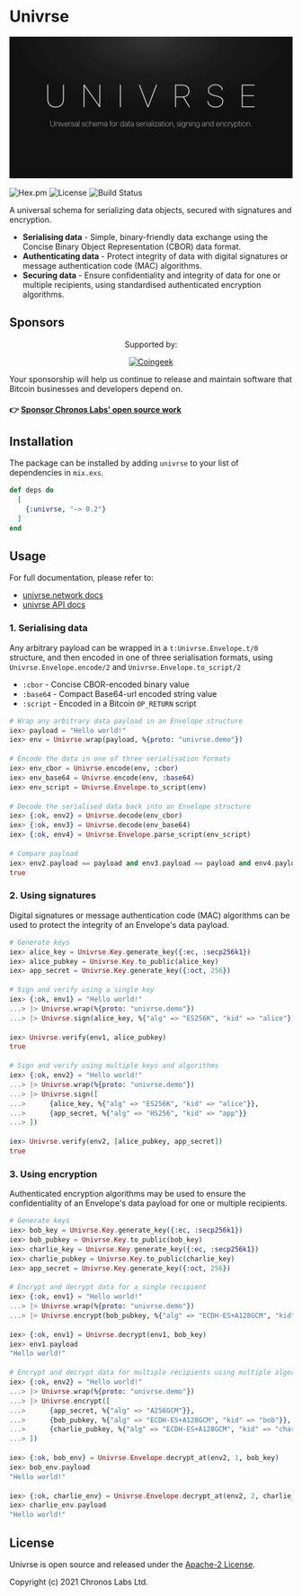 # Univrse

![Univrse](https://github.com/libitx/univrse/raw/master/media/poster.png)

![Hex.pm](https://img.shields.io/hexpm/v/univrse?color=informational)
![License](https://img.shields.io/github/license/libitx/univrse?color=informational)
![Build Status](https://img.shields.io/github/workflow/status/libitx/univrse/Elixir%20CI)

A universal schema for serializing data objects, secured with signatures and
encryption.

* **Serialising data** - Simple, binary-friendly data exchange using the Concise Binary Object Representation (CBOR) data format.
* **Authenticating data** - Protect integrity of data with digital signatures or message authentication code (MAC) algorithms.
* **Securing data** - Ensure confidentiality and integrity of data for one or multiple recipients, using standardised authenticated encryption algorithms.

## Sponsors

<p align="center">Supported by:</p>
<p align="center">
  <a href="https://coingeek.com" target="_blank" rel="noopener noreferrer">
    <img src="https://www.chronoslabs.net/img/badges/coingeek.png" width="180" alt="Coingeek">
  </a>
</p>

Your sponsorship will help us continue to release and maintain software that Bitcoin businesses and developers depend on.

#### 👉 [Sponsor Chronos Labs' open source work](https://www.chronoslabs.net/sponsor/)

## Installation

The package can be installed by adding `univrse` to your list of dependencies
in `mix.exs`.

```elixir
def deps do
  [
    {:univrse, "~> 0.2"}
  ]
end
```

## Usage

For full documentation, please refer to:

* [univrse.network docs](https://univrse.network/docs)
* [univrse API docs](https://hexdocs.pm/univrse)

### 1. Serialising data

Any arbitrary payload can be wrapped in a `t:Univrse.Envelope.t/0` structure,
and then encoded in one of three serialisation formats, using
`Univrse.Envelope.encode/2` and `Univrse.Envelope.to_script/2`

* `:cbor` - Concise CBOR-encoded binary value
* `:base64` - Compact Base64-url encoded string value
* `:script` - Encoded in a Bitcoin `OP_RETURN` script

```elixir
# Wrap any arbitrary data payload in an Envelope structure
iex> payload = "Hello world!"
iex> env = Univrse.wrap(payload, %{proto: "univrse.demo"})

# Encode the data in one of three serialisation formats
iex> env_cbor = Univrse.encode(env, :cbor)
iex> env_base64 = Univrse.encode(env, :base64)
iex> env_script = Univrse.Envelope.to_script(env)

# Decode the serialised data back into an Envelope structure
iex> {:ok, env2} = Univrse.decode(env_cbor)
iex> {:ok, env3} = Univrse.decode(env_base64)
iex> {:ok, env4} = Univrse.Envelope.parse_script(env_script)

# Compare payload
iex> env2.payload == payload and env3.payload == payload and env4.payload == payload
true
```

### 2. Using signatures

Digital signatures or message authentication code (MAC) algorithms can be used
to protect the integrity of an Envelope's data payload.

```elixir
# Generate keys
iex> alice_key = Univrse.Key.generate_key({:ec, :secp256k1})
iex> alice_pubkey = Univrse.Key.to_public(alice_key)
iex> app_secret = Univrse.Key.generate_key({:oct, 256})

# Sign and verify using a single key
iex> {:ok, env1} = "Hello world!"
...> |> Univrse.wrap(%{proto: "univrse.demo"})
...> |> Univrse.sign(alice_key, %{"alg" => "ES256K", "kid" => "alice"})

iex> Univrse.verify(env1, alice_pubkey)
true

# Sign and verify using multiple keys and algorithms
iex> {:ok, env2} = "Hello world!"
...> |> Univrse.wrap(%{proto: "univrse.demo"})
...> |> Univrse.sign([
...>      {alice_key, %{"alg" => "ES256K", "kid" => "alice"}},
...>      {app_secret, %{"alg" => "HS256", "kid" => "app"}}
...> ])

iex> Univrse.verify(env2, [alice_pubkey, app_secret])
true
```

### 3. Using encryption

Authenticated encryption algorithms may be used to ensure the confidentiality
of an Envelope's data payload for one or multiple recipients.

```elixir
# Generate keys
iex> bob_key = Univrse.Key.generate_key({:ec, :secp256k1})
iex> bob_pubkey = Univrse.Key.to_public(bob_key)
iex> charlie_key = Univrse.Key.generate_key({:ec, :secp256k1})
iex> charlie_pubkey = Univrse.Key.to_public(charlie_key)
iex> app_secret = Univrse.Key.generate_key({:oct, 256})

# Encrypt and decrypt data for a single recipient
iex> {:ok, env1} = "Hello world!"
...> |> Univrse.wrap(%{proto: "univrse.demo"})
...> |> Univrse.encrypt(bob_pubkey, %{"alg" => "ECDH-ES+A128GCM", "kid" => "bob"})

iex> {:ok, env1} = Univrse.decrypt(env1, bob_key)
iex> env1.payload
"Hello world!"

# Encrypt and decrypt data for multiple recipients using multiple algorithms
iex> {:ok, env2} = "Hello world!"
...> |> Univrse.wrap(%{proto: "univrse.demo"})
...> |> Univrse.encrypt([
...>      {app_secret, %{"alg" => "A256GCM"}},
...>      {bob_pubkey, %{"alg" => "ECDH-ES+A128GCM", "kid" => "bob"}},
...>      {charlie_pubkey, %{"alg" => "ECDH-ES+A128GCM", "kid" => "charlie"}}
...> ])

iex> {:ok, bob_env} = Univrse.Envelope.decrypt_at(env2, 1, bob_key)
iex> bob_env.payload
"Hello world!"

iex> {:ok, charlie_env} = Univrse.Envelope.decrypt_at(env2, 2, charlie_key)
iex> charlie_env.payload
"Hello world!"
```

## License

Univrse is open source and released under the [Apache-2 License](https://github.com/libitx/univrse/blob/master/LICENSE).

Copyright (c) 2021 Chronos Labs Ltd.